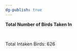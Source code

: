 ```yaml
---
dg-publish: true
---
```


<span><span><p dir="auto"><strong>Total Number of Birds Taken In</strong></p></span></span><span><span><br></span></span><span><span><p dir="auto">Total Intaken Birds: 626</p></span></span><span><span><br></span></span>

